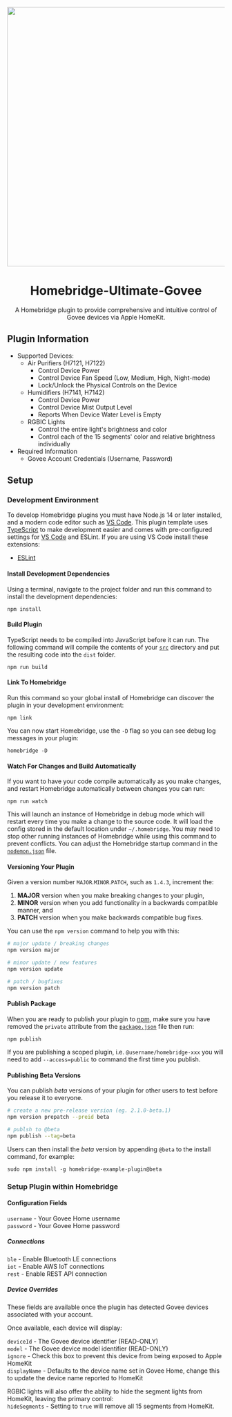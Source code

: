 <p align="center">
   <a href="https://github.com/bwp91/homebridge-govee"><img src="https://user-images.githubusercontent.com/43026681/101324574-5e997d80-3862-11eb-81b0-932330f6e242.png" width="600px"></a>
</p>
<span align="center">

# Homebridge-Ultimate-Govee

A Homebridge plugin to provide comprehensive and intuitive control of Govee devices via Apple HomeKit.

</span>

## Plugin Information

- Supported Devices:
    - Air Purifiers (H7121, H7122)
        - Control Device Power
        - Control Device Fan Speed (Low, Medium, High, Night-mode)
        - Lock/Unlock the Physical Controls on the Device
    - Humidifiers (H7141, H7142)
        - Control Device Power
        - Control Device Mist Output Level
        - Reports When Device Water Level is Empty
    - RGBIC Lights
        - Control the entire light's brightness and color
        - Control each of the 15 segments' color and relative brightness individually
- Required Information
    - Govee Account Credentials (Username, Password)

## Setup

### Development Environment

To develop Homebridge plugins you must have Node.js 14 or later installed, and a modern code editor such
as [VS Code](https://code.visualstudio.com/). This plugin template uses [TypeScript](https://www.typescriptlang.org/) to
make development easier and comes with pre-configured settings for [VS Code](https://code.visualstudio.com/) and ESLint.
If you are using VS Code install these extensions:

* [ESLint](https://marketplace.visualstudio.com/items?itemName=dbaeumer.vscode-eslint)

#### Install Development Dependencies

Using a terminal, navigate to the project folder and run this command to install the development dependencies:

```
npm install
```

#### Build Plugin

TypeScript needs to be compiled into JavaScript before it can run. The following command will compile the contents of
your [`src`](./src) directory and put the resulting code into the `dist` folder.

```
npm run build
```

#### Link To Homebridge

Run this command so your global install of Homebridge can discover the plugin in your development environment:

```
npm link
```

You can now start Homebridge, use the `-D` flag so you can see debug log messages in your plugin:

```
homebridge -D
```

#### Watch For Changes and Build Automatically

If you want to have your code compile automatically as you make changes, and restart Homebridge automatically between
changes you can run:

```
npm run watch
```

This will launch an instance of Homebridge in debug mode which will restart every time you make a change to the source
code. It will load the config stored in the default location under `~/.homebridge`. You may need to stop other running
instances of Homebridge while using this command to prevent conflicts. You can adjust the Homebridge startup command in
the [`nodemon.json`](./nodemon.json) file.

#### Versioning Your Plugin

Given a version number `MAJOR`.`MINOR`.`PATCH`, such as `1.4.3`, increment the:

1. **MAJOR** version when you make breaking changes to your plugin,
2. **MINOR** version when you add functionality in a backwards compatible manner, and
3. **PATCH** version when you make backwards compatible bug fixes.

You can use the `npm version` command to help you with this:

```bash
# major update / breaking changes
npm version major

# minor update / new features
npm version update

# patch / bugfixes
npm version patch
```

#### Publish Package

When you are ready to publish your plugin to [npm](https://www.npmjs.com/), make sure you have removed the `private`
attribute from the [`package.json`](./package.json) file then run:

```
npm publish
```

If you are publishing a scoped plugin, i.e. `@username/homebridge-xxx` you will need to add `--access=public` to command
the first time you publish.

#### Publishing Beta Versions

You can publish *beta* versions of your plugin for other users to test before you release it to everyone.

```bash
# create a new pre-release version (eg. 2.1.0-beta.1)
npm version prepatch --preid beta

# publsh to @beta
npm publish --tag=beta
```

Users can then install the  *beta* version by appending `@beta` to the install command, for example:

```
sudo npm install -g homebridge-example-plugin@beta
```

### Setup Plugin within Homebridge

#### Configuration Fields

`username` - Your Govee Home username  
`password` - Your Govee Home password

##### Connections

`ble` - Enable Bluetooth LE connections  
`iot` - Enable AWS IoT connections  
`rest` - Enable REST API connection

##### Device Overrides

These fields are available once the plugin has detected Govee devices associated with your account.

Once available, each device will display:

`deviceId` - The Govee device identifier (READ-ONLY)  
`model` - The Govee device model identifier (READ-ONLY)  
`ignore` - Check this box to prevent this device from being exposed to Apple HomeKit  
`displayName` - Defaults to the device name set in Govee Home, change this to update the device name reported to HomeKit

RGBIC lights will also offer the ability to hide the segment lights from HomeKit, leaving the primary control:  
`hideSegments` - Setting to `true` will remove all 15 segments from HomeKit.  
